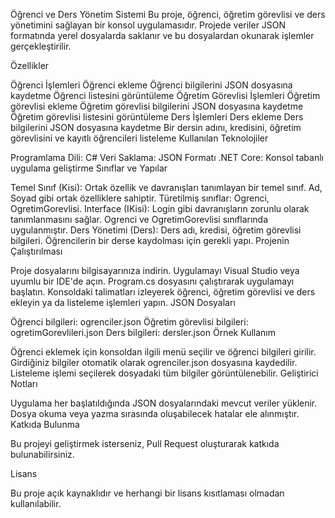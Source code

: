 Öğrenci ve Ders Yönetim Sistemi
Bu proje, öğrenci, öğretim görevlisi ve ders yönetimini sağlayan bir konsol uygulamasıdır. Projede veriler JSON formatında yerel dosyalarda saklanır ve bu dosyalardan okunarak işlemler gerçekleştirilir.

Özellikler

Öğrenci İşlemleri
Öğrenci ekleme
Öğrenci bilgilerini JSON dosyasına kaydetme
Öğrenci listesini görüntüleme
Öğretim Görevlisi İşlemleri
Öğretim görevlisi ekleme
Öğretim görevlisi bilgilerini JSON dosyasına kaydetme
Öğretim görevlisi listesini görüntüleme
Ders İşlemleri
Ders ekleme
Ders bilgilerini JSON dosyasına kaydetme
Bir dersin adını, kredisini, öğretim görevlisini ve kayıtlı öğrencileri listeleme
Kullanılan Teknolojiler

Programlama Dili: C#
Veri Saklama: JSON Formatı
.NET Core: Konsol tabanlı uygulama geliştirme
Sınıflar ve Yapılar

Temel Sınıf (Kisi):
Ortak özellik ve davranışları tanımlayan bir temel sınıf.
Ad, Soyad gibi ortak özelliklere sahiptir.
Türetilmiş sınıflar: Ogrenci, OgretimGorevlisi.
Interface (IKisi):
Login gibi davranışların zorunlu olarak tanımlanmasını sağlar.
Ogrenci ve OgretimGorevlisi sınıflarında uygulanmıştır.
Ders Yönetimi (Ders):
Ders adı, kredisi, öğretim görevlisi bilgileri.
Öğrencilerin bir derse kaydolması için gerekli yapı.
Projenin Çalıştırılması

Proje dosyalarını bilgisayarınıza indirin.
Uygulamayı Visual Studio veya uyumlu bir IDE'de açın.
Program.cs dosyasını çalıştırarak uygulamayı başlatın.
Konsoldaki talimatları izleyerek öğrenci, öğretim görevlisi ve ders ekleyin ya da listeleme işlemleri yapın.
JSON Dosyaları

Öğrenci bilgileri: ogrenciler.json
Öğretim görevlisi bilgileri: ogretimGorevlileri.json
Ders bilgileri: dersler.json
Örnek Kullanım

Öğrenci eklemek için konsoldan ilgili menü seçilir ve öğrenci bilgileri girilir.
Girdiğiniz bilgiler otomatik olarak ogrenciler.json dosyasına kaydedilir.
Listeleme işlemi seçilerek dosyadaki tüm bilgiler görüntülenebilir.
Geliştirici Notları

Uygulama her başlatıldığında JSON dosyalarındaki mevcut veriler yüklenir.
Dosya okuma veya yazma sırasında oluşabilecek hatalar ele alınmıştır.
Katkıda Bulunma

Bu projeyi geliştirmek isterseniz, Pull Request oluşturarak katkıda bulunabilirsiniz.

Lisans

Bu proje açık kaynaklıdır ve herhangi bir lisans kısıtlaması olmadan kullanılabilir.
